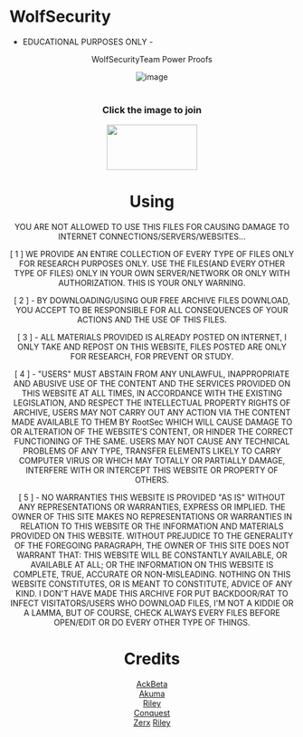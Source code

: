 # WolfSecurity

- EDUCATIONAL PURPOSES ONLY - 

<center> WolfSecurityTeam Power Proofs

![image](https://user-images.githubusercontent.com/112363866/187115080-b68a4538-90ac-446a-8205-b986d0987ef9.png)
<br>
<br>
  <h3> <center>Click the image to join</h3>
<p align="center">  <a href="https://discord.gg/wolfsec"><img width="160" height="80" src=["https://media.discordapp.net/attachments/1013355527725649951/1013652039827468358/discord.jpg](https://www.google.com/imgres?imgurl=https%3A%2F%2Fwww.allkpop.com%2Fupload%2F2021%2F01%2Fcontent%2F262046%2F1611711962-discord-button.png&imgrefurl=https%3A%2F%2Fwww.allkpop.com%2Farticle%2F2021%2F01%2Fcome-join-us-on-our-official-allkpop-discord-server&tbnid=hHk8cI7O9x7A2M&vet=12ahUKEwiB_6HPjev5AhUusXIEHdHoDtIQMygJegUIARDXAQ..i&docid=ZanhxxbG2l9J9M&w=681&h=219&q=join%20discord%20server&ved=2ahUKEwiB_6HPjev5AhUusXIEHdHoDtIQMygJegUIARDXAQ)"></a></p>


# Using 

YOU ARE NOT ALLOWED TO USE THIS FILES FOR CAUSING DAMAGE TO INTERNET CONNECTIONS/SERVERS/WEBSITES...

[ 1 ] WE PROVIDE AN ENTIRE COLLECTION OF EVERY TYPE OF FILES ONLY FOR RESEARCH PURPOSES ONLY. USE THE FILES(AND EVERY OTHER TYPE OF FILES) ONLY IN YOUR OWN SERVER/NETWORK OR ONLY WITH AUTHORIZATION. THIS IS YOUR ONLY WARNING.

[ 2 ] - BY DOWNLOADING/USING OUR FREE ARCHIVE FILES DOWNLOAD, YOU ACCEPT TO BE RESPONSIBLE FOR ALL CONSEQUENCES OF YOUR ACTIONS AND THE USE OF THIS FILES.

[ 3 ] - ALL MATERIALS PROVIDED IS ALREADY POSTED ON INTERNET, I ONLY TAKE AND REPOST ON THIS WEBSITE, FILES POSTED ARE ONLY FOR RESEARCH, FOR PREVENT OR STUDY.

[ 4 ] - "USERS" MUST ABSTAIN FROM ANY UNLAWFUL, INAPPROPRIATE AND ABUSIVE USE OF THE CONTENT AND THE SERVICES PROVIDED ON THIS WEBSITE AT ALL TIMES, IN ACCORDANCE WITH THE EXISTING LEGISLATION, AND RESPECT THE INTELLECTUAL PROPERTY RIGHTS OF ARCHIVE, USERS MAY NOT CARRY OUT ANY ACTION VIA THE CONTENT MADE AVAILABLE TO THEM BY RootSec WHICH WILL CAUSE DAMAGE TO OR ALTERATION OF THE WEBSITE’S CONTENT, OR HINDER THE CORRECT FUNCTIONING OF THE SAME. USERS MAY NOT CAUSE ANY TECHNICAL PROBLEMS OF ANY TYPE, TRANSFER ELEMENTS LIKELY TO CARRY COMPUTER VIRUS OR WHICH MAY TOTALLY OR PARTIALLY DAMAGE, INTERFERE WITH OR INTERCEPT THIS WEBSITE OR PROPERTY OF OTHERS.

[ 5 ] - NO WARRANTIES THIS WEBSITE IS PROVIDED "AS IS" WITHOUT ANY REPRESENTATIONS OR WARRANTIES, EXPRESS OR IMPLIED. THE OWNER OF THIS SITE MAKES NO REPRESENTATIONS OR WARRANTIES IN RELATION TO THIS WEBSITE OR THE INFORMATION AND MATERIALS PROVIDED ON THIS WEBSITE. WITHOUT PREJUDICE TO THE GENERALITY OF THE FOREGOING PARAGRAPH, THE OWNER OF THIS SITE DOES NOT WARRANT THAT: THIS WEBSITE WILL BE CONSTANTLY AVAILABLE, OR AVAILABLE AT ALL; OR THE INFORMATION ON THIS WEBSITE IS COMPLETE, TRUE, ACCURATE OR NON-MISLEADING. NOTHING ON THIS WEBSITE CONSTITUTES, OR IS MEANT TO CONSTITUTE, ADVICE OF ANY KIND. I DON'T HAVE MADE THIS ARCHIVE FOR PUT BACKDOOR/RAT TO INFECT VISITATORS/USERS WHO DOWNLOAD FILES, I'M NOT A KIDDIE OR A LAMMA, BUT OF COURSE, CHECK ALWAYS EVERY FILES BEFORE OPEN/EDIT OR DO EVERY OTHER TYPE OF THINGS.

# Credits

<a href="https://www.instagram.com/ackbeta/">AckBeta</a>
<br />
<a href="https://www.instagram.com/aukma.iot/">Akuma</a>
<br />
<a href="https://www.instagram.com/fuck_qbot/">Riley</a>
<br />
<a href="https://www.instagram.com/kerasabi/">Conquest</a>
<br /> 
<a href="https://www.instagram.com/xerxessecurity/">Zerx</a>
<a href="https://www.instagram.com/fuck_qbot/">Riley</a>
